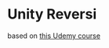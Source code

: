 # Unity Reversi

based on [this Udemy course](https://www.udemy.com/course/ild-unity-reversi/learn/lecture/27778824)